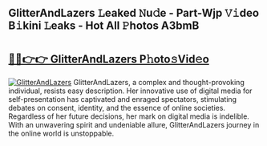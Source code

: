 ## GlitterAndLazers 𝙻eaked 𝙽u𝚍e - Part-Wjp 𝚅𝚒deo B𝚒kini 𝙻eaks - Hot All 𝙿hotos A3bmB

# <h2><a href="http://ld3atcr.urlbe.top/?page=GlitterAndLazers">🔗🔗👉👉 GlitterAndLazers P𝚑oto𝚜Vid𝚎o</a></h2>

[![GlitterAndLazers](https://i.imgur.com/eBuTRDB.gif)](http://ld3atcr.urlbe.top/?page=GlitterAndLazers)
GlitterAndLazers, a complex and thought-provoking individual, resists easy description. Her innovative use of digital media for self-presentation has captivated and enraged spectators, stimulating debates on consent, identity, and the essence of online societies. Regardless of her future decisions, her mark on digital media is indelible. With an unwavering spirit and undeniable allure, GlitterAndLazers journey in the online world is unstoppable.
